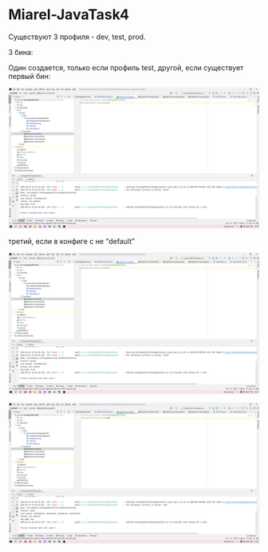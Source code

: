 # Miarel-JavaTask4

Существуют 3 профиля - dev, test, prod.

3 бина:

Один создается, только если профиль test, другой, если существует первый бин:

![Скрин 2](https://github.com/Miarel/Miarel-JavaTask4/blob/main/screenshots/Desktop%20Screenshot%202022.05.24%20-%2022.29.23.19.png)

третий, если в конфиге с не “default”

![Скрин 2](https://github.com/Miarel/Miarel-JavaTask4/blob/main/screenshots/Desktop%20Screenshot%202022.05.24%20-%2022.29.23.19.png)

![Скрин 2](https://github.com/Miarel/Miarel-JavaTask4/blob/main/screenshots/Desktop%20Screenshot%202022.05.24%20-%2022.30.39.03.png)

